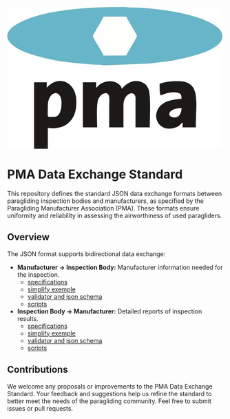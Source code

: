 ![alt text](asset/PMALogo-500w-600dpi.png)

# PMA Data Exchange Standard

This repository defines the standard JSON data exchange formats between paragliding inspection bodies and manufacturers, as specified by the Paragliding Manufacturer Association (PMA). These formats ensure uniformity and reliability in assessing the airworthiness of used paragliders.

## Overview

The JSON format supports bidirectional data exchange:
- **Manufacturer → Inspection Body:** Manufacturer information needed for the inspection.
    * [specifications](specifications/specification_manufacturer-inspectionbody.md)
    * [simplify exemple](examples/exemple_manufacturer-InspectionBody.json)
    * [validator and json schema](validators/manufacturer_to_inspectionbody_python_validator.py)
    * [scripts](scripts/TODO.txt)
- **Inspection Body → Manufacturer:** Detailed reports of inspection results. 
    * [specifications](specifications/specification_inspectionbody-manufacturer.md)
    * [simplify exemple](examples/exemple_InspectionBody_manufacturer.json)
    * [validator and json schema](validators/inspectionbody_to_manufacturer_python_validator)
    * [scripts](scripts/TODO.txt)



## Contributions

We welcome any proposals or improvements to the PMA Data Exchange Standard. Your feedback and suggestions help us refine the standard to better meet the needs of the paragliding community. Feel free to submit issues or pull requests.


